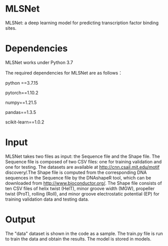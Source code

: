 # MLSNet
MLSNet: a deep learning model for predicting transcription factor binding sites.


# Dependencies

MLSNet works under Python 3.7

The required dependencies for MLSNet are as follows：

python ==3.7.15

pytorch==1.10.2

numpy==1.21.5

pandas==1.3.5

scikit-learn==1.0.2


# Input

MLSNet takes two files as input: the Sequence file and the Shape file. The Sequence file is composed of two CSV files: one for training validation and one for testing. The datasets are available at http://cnn.csail.mit.edu/motif discovery/.The Shape file is computed from the corresponding DNA sequences in the Sequence file by the DNAshapeR tool, which can be downloaded from http://www.bioconductor.org/. The Shape file consists of ten CSV files of helix twist (HelT), minor groove width (MGW), propeller twist (ProT), rolling (Roll), and minor groove electrostatic potential (EP) for training validation data and testing data.

# Output

The "data" dataset is shown in the code as a sample. The train.py file is run to train the data and obtain the results. The model  is stored in models.

